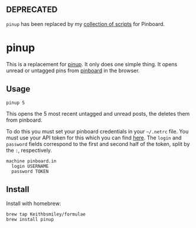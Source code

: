 ## DEPRECATED

`pinup` has been replaced by my [collection of
scripts](https://github.com/keith/pinboard/) for Pinboard.

# pinup

This is a replacement for
[pinup](https://github.com/Keithbsmiley/pinup). It only does one simple
thing. It opens unread or untagged pins from
[pinboard](https://pinboard.in) in the browser.

## Usage

```
pinup 5
```

This opens the 5 most recent untagged and unread posts, the deletes them
from pinboard.

To do this you must set your pinboard credentials in your `~/.netrc`
file. You must use your API token for this which you can find
[here](https://pinboard.in/settings/password). The `login` and
`password` fields correspond to the first and second half of the token,
split by the `:`, respectively.

```
machine pinboard.in
  login USERNAME
  password TOKEN
```

## Install

Install with homebrew:

```
brew tap Keithbsmiley/formulae
brew install pinup
```
